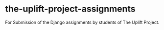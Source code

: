 # the-uplift-project-assignments
For Submission of the Django assignments by students of The Uplift Project.
